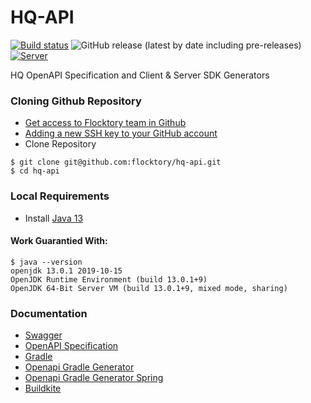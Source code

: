 # HQ-API
[![Build status](https://badge.buildkite.com/0fe799557524156ea9af30ae2c94161708c93fc9ee7f714b89.svg)](https://buildkite.com/flock-build/hq-api)
![GitHub release (latest by date including pre-releases)](https://img.shields.io/github/v/release/flocktory/hq-api?include_prereleases)
[![Server](https://img.shields.io/badge/server-hq--svc-blue)](https://github.com/flocktory/hq-svc)

HQ OpenAPI Specification and Client &amp; Server SDK Generators

### Cloning Github Repository
* [Get access to Flocktory team in Github](https://github.com/flocktory)
* [Adding a new SSH key to your GitHub account](https://docs.github.com/en/authentication/connecting-to-github-with-ssh/adding-a-new-ssh-key-to-your-github-account)
* Clone Repository
```
$ git clone git@github.com:flocktory/hq-api.git
$ cd hq-api
```
### Local Requirements 
* Install [Java 13](https://stackoverflow.com/questions/52524112/how-do-i-install-java-on-mac-osx-allowing-version-switching#:~:text=Install%20manually%20from%20OpenJDK%20download,expected%20location%20of%20JDK%20installs.)
#### Work Guarantied With:
```
$ java --version
openjdk 13.0.1 2019-10-15
OpenJDK Runtime Environment (build 13.0.1+9)
OpenJDK 64-Bit Server VM (build 13.0.1+9, mixed mode, sharing)
```

### Documentation
* [Swagger](https://swagger.io/)
* [OpenAPI Specification](https://swagger.io/specification/)
* [Gradle](https://docs.gradle.org/current/userguide/userguide.html)
* [Openapi Gradle Generator ](https://openapi-generator.tech/docs/plugins/)
* [Openapi Gradle Generator Spring](https://openapi-generator.tech/docs/generators/spring/)
* [Buildkite](https://buildkite.com/docs)